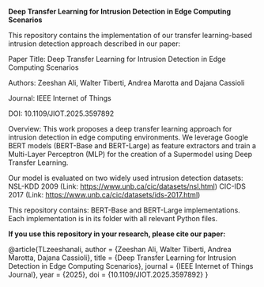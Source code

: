 **Deep Transfer Learning for Intrusion Detection in Edge Computing Scenarios**

This repository contains the implementation of our transfer learning-based intrusion detection approach described in our paper:

Paper Title: Deep Transfer Learning for Intrusion Detection in Edge Computing Scenarios

Authors: Zeeshan Ali, Walter Tiberti, Andrea Marotta and Dajana Cassioli

Journal: IEEE Internet of Things

DOI: 10.1109/JIOT.2025.3597892

Overview: This work proposes a deep transfer learning approach for intrusion detection in edge computing environments.
We leverage Google BERT models (BERT-Base and BERT-Large) as feature extractors and train a Multi-Layer Perceptron (MLP) for the creation of a Supermodel using Deep Transfer Learning.

Our model is evaluated on two widely used intrusion detection datasets: 
NSL-KDD 2009 (Link: https://www.unb.ca/cic/datasets/nsl.html)
CIC-IDS 2017 (Link: https://www.unb.ca/cic/datasets/ids-2017.html)

This repository contains: BERT-Base and BERT-Large implementations. Each implementation is in its folder with all relevant Python files.

**If you use this repository in your research, please cite our paper:**

@article{TLzeeshanali,
  author    = {Zeeshan Ali, Walter Tiberti, Andrea Marotta, Dajana Cassioli},
  title     = {Deep Transfer Learning for Intrusion Detection in Edge Computing Scenarios},
  journal   = {IEEE Internet of Things Journal},
  year      = {2025},
  doi       = {10.1109/JIOT.2025.3597892}
}
